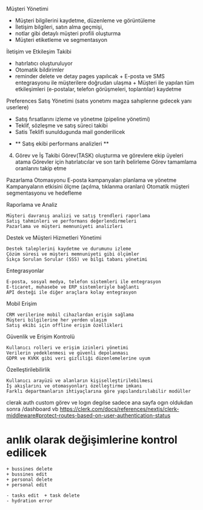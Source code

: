 Müşteri Yönetimi
   +  Müşteri bilgilerini kaydetme, düzenleme ve görüntüleme
   +  İletişim bilgileri, satın alma geçmişi, 
   +  notlar gibi detaylı müşteri profili oluşturma
   +  Müşteri etiketleme ve segmentasyon

İletişim ve Etkileşim Takibi
   + hatırlatıcı oluşturuluyor
   + Otomatik bildirimler
   + reminder delete ve detay pages yapılıcak 
    + E-posta ve SMS entegrasyonu ile müşterilere doğrudan ulaşma
    + Müşteri ile yapılan tüm etkileşimleri (e-postalar, telefon görüşmeleri, toplantılar) kaydetme

 Preferences Satış Yönetimi (satıs yonetımı magza sahıplerıne gıdecek yanı userlere) 

   + Satış fırsatlarını izleme ve yönetme (pipeline yönetimi)
   + Teklif, sözleşme ve satış süreci takibi
   + Satis Teklifi sunuldugunda  mail gonderilicek
   - ** Satış ekibi performans analizleri **

4. Görev ve İş Takibi
    Görev(TASK) oluşturma ve görevlere ekip üyeleri atama
    Görevler için hatırlatıcılar ve son tarih belirleme
    Görev tamamlama oranlarını takip etme

Pazarlama Otomasyonu
    E-posta kampanyaları planlama ve yönetme
    Kampanyaların etkisini ölçme (açılma, tıklanma oranları)
    Otomatik müşteri segmentasyonu ve hedefleme

Raporlama ve Analiz

    Müşteri davranış analizi ve satış trendleri raporlama
    Satış tahminleri ve performans değerlendirmeleri
    Pazarlama ve müşteri memnuniyeti analizleri

Destek ve Müşteri Hizmetleri Yönetimi

    Destek taleplerini kaydetme ve durumunu izleme
    Çözüm süresi ve müşteri memnuniyeti gibi ölçümler
    Sıkça Sorulan Sorular (SSS) ve bilgi tabanı yönetimi

Entegrasyonlar

    E-posta, sosyal medya, telefon sistemleri ile entegrasyon
    E-ticaret, muhasebe ve ERP sistemleriyle bağlantı
    API desteği ile diğer araçlara kolay entegrasyon

Mobil Erişim

    CRM verilerine mobil cihazlardan erişim sağlama
    Müşteri bilgilerine her yerden ulaşım
    Satış ekibi için offline erişim özellikleri

Güvenlik ve Erişim Kontrolü

    Kullanıcı rolleri ve erişim izinleri yönetimi
    Verilerin yedeklenmesi ve güvenli depolanması
    GDPR ve KVKK gibi veri gizliliği düzenlemelerine uyum

Özelleştirilebilirlik

    Kullanıcı arayüzü ve alanların kişiselleştirilebilmesi
    İş akışlarını ve otomasyonları özelleştirme imkanı
    Farklı departmanların ihtiyaçlarına göre yapılandırılabilir modüller


clerak auth custom görev ve logın degılse sadece ana sayfa ogın oldukdan sonra /dashboard vb
https://clerk.com/docs/references/nextjs/clerk-middleware#protect-routes-based-on-user-authentication-status  

# anlık olarak değişimlerine kontrol edilicek
    + bussines delete
    + bussines edit 
    + personal delete
    + personal edit

    - tasks edit  + task delete
    - hydration error



